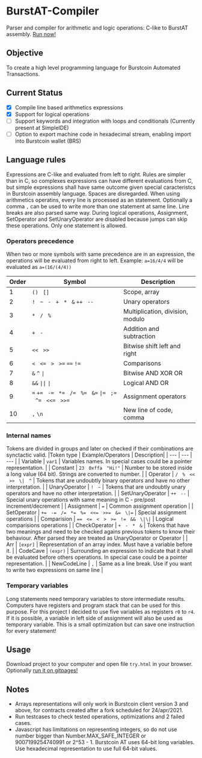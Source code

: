 # BurstAT-Compiler
Parser and compiler for arithmetic and logic operations: C-like to BurstAT assembly. [Run now!](https://deleterium.github.io/BurstAT-Compiler/try.html)

## Objective
To create a high level programming language for Burstcoin Automated Transactions.

## Current Status
- [x] Compile line based arithmetics expressions 
- [x] Support for logical operations
- [ ] Support keywords and integration with loops and conditionals (Currently present at SimpleIDE)
- [ ] Option to export machine code in hexadecimal stream, enabling import into Burstcoin wallet (BRS)

## Language rules
Expressions are C-like and evaluated from left to right. Rules are simpler than in C, so complexes expressions can have different evaluations from C, but simple expressions shall have same outcome given special caracteristcs in Burstcoin assembly language. Spaces are disregarded. 
When using arithmetics operatins, every line is processed as an statement. Optionally a comma `,` can be used to write more than one statement at same line. Line breaks are also parsed same way.
During logical operations, Assignment, SetOperator and SetUnaryOperator are disabled because jumps can skip these operations. Only one statement is allowed.

### Operators precedence
When two or more symbols with same precedence are in an expression, the operations will be evaluated from right to left. Example: `a=16/4/4` will be evaluated as `a=(16/(4/4))`

| Order | Symbol | Description |
| --- | --- | --- |
| 1 | `()`   `[]` | Scope, array |
| 2 | `!`   `~`   `-`   `+`   `*`   `&`   `++`   `--` | Unary operators |
| 3 | `*`   `/`   `%` | Multiplication, division, modulo |
| 4 | `+`   `-` | Addition and subtraction |
| 5 | `<<`   `>>` | Bitwise shift left and right  |
| 6 | `<`   `<=`   `>`   `>=`   `==`   `!=` | Comparisons |
| 7 | `&`   `^`   `\|` | Bitwise AND XOR OR |
| 8 | `&&`   `\|\|`   `\|` | Logical AND  OR |
| 9 | `=`   `+=`   `-=`   `*=`   `/=`   `%=`   `&=`   `\|=`   `;=`   `^=`   `<<=`   `>>=` | Assignment operators|
| 10 | `,`   `\n` | New line of code, comma |

### Internal names

Tokens are divided in groups and later on checked if their combinations are synctactic valid.
|Token type | Example/Operators | Description|
| --- | --- | --- |
| Variable | `var1` | Variables names. In special cases could be a pointer representation. |
| Constant | `23`   `0xffa`   `"Hi!"` | Number to be stored inside a long value (64 bit). Strings are converted to number. |
| Operator | `/`   `%`   `<<`   `>>`   `\|`   `^` | Tokens that are undoubtly binary operators and have no other interpretation. |
| UnaryOperator | `!`   `~` | Tokens that are undoubtly unary operators and have no other interpretation. |
| SetUnaryOperator | `++`   `--` | Special unary operations with same meaning in C - pre/post increment/decrement |
| Assignment | `=` | Common assignment operation |
| SetOperator | `+=`   `-=`   `/=`   `*=`   `%=`   `<<=`   `>>=`   `&=`   `\|=` | Special assignment operations |
| Comparision | `==`   `<=`   `<`   `>`   `>=`   `!=`   `&&`   `\|\|` | Logical comparisions operations |
| CheckOperator | `+`   `-`   `*`   `&` | Tokens that have two meanings and need to be checked agains previous tokens to know their behaviour. After parsed they are treated as UnaryOperator or Operator |
| Arr | `[expr]` | Representation of an array index. Must have a variable before it. |
| CodeCave | `(expr)` | Surrounding an expression to indicate that it shall be evaluated before others operations. In special case could be a pointer representation. |
| NewCodeLine | `,` | Same as a line break. Use if you want to write two expressions on same line |

### Temporary variables
Long statements need temporary variables to store intermediate results. Computers have registers and program stack that can be used for this purpose. For this project I decided to use five variables as registers `r0` to `r4`. If it is possible, a variable in left side of assignment will also be used as temporary variable. This is a small optimization but can save one instruction for every statement!

## Usage
Download project to your computer and open file `try.html` in your browser. Optionally [run it on gitpages!](https://deleterium.github.io/BurstAT-Compiler/try.html)

## Notes
* Arrays representations will only work in Burstcoin client version 3 and above, for contracts created after a fork scheduled for 24/apr/2021. 
* Run testcases to check tested operations, optimizations and 2 failed cases.
* Javascript has limitations on representing integers, so do not use number bigger than Number.MAX_SAFE_INTEGER or 9007199254740991 or 2^53 - 1. Burstcoin AT uses 64-bit long variables. Use hexadecimal representation to use full 64-bit values.
